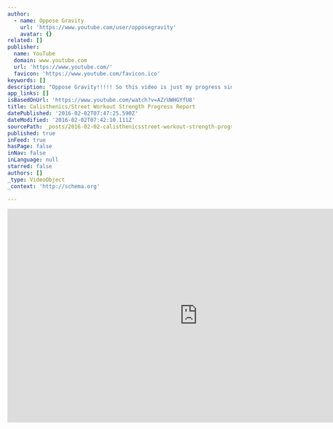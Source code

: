 ```yaml
---
author:
  - name: Oppose Gravity
    url: 'https://www.youtube.com/user/opposegravity'
    avatar: {}
related: []
publisher:
  name: YouTube
  domain: www.youtube.com
  url: 'https://www.youtube.com/'
  favicon: 'https://www.youtube.com/favicon.ico'
keywords: []
description: "Oppose Gravity!!!!! So this video is just my progress since I started doing street workout style workouts after about a years worth of training! Still have a long road ahead, moving steadily toward all of my goals! This year I'm focused on increasing the weight, reps and form!"
app_links: []
isBasedOnUrl: 'https://www.youtube.com/watch?v=AZrUWHGYfU8'
title: Calisthenics/Street Workout Strength Progress Report
datePublished: '2016-02-02T07:47:25.590Z'
dateModified: '2016-02-02T07:42:10.111Z'
sourcePath: _posts/2016-02-02-calisthenicsstreet-workout-strength-progress-report.md
published: true
inFeed: true
hasPage: false
inNav: false
inLanguage: null
starred: false
authors: []
_type: VideoObject
_context: 'http://schema.org'

---
```

<iframe src="https://cdn.embedly.com/widgets/media.html?src=https%3A%2F%2Fwww.youtube.com%2Fembed%2FAZrUWHGYfU8%3Ffeature%3Doembed&amp;url=https%3A%2F%2Fwww.youtube.com%2Fwatch%3Fv%3DAZrUWHGYfU8&amp;image=https%3A%2F%2Fi.ytimg.com%2Fvi%2FAZrUWHGYfU8%2Fhqdefault.jpg&amp;key=b7d04c9b404c499eba89ee7072e1c4f7&amp;type=text%2Fhtml&amp;schema=youtube" width="854" height="480" scrolling="no" frameborder="0" allowfullscreen="allowfullscreen" style=""></iframe>